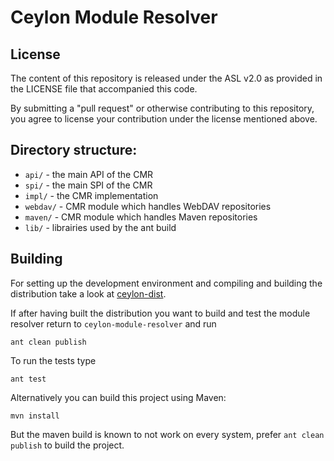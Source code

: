 Ceylon Module Resolver
======================

License
-------

The content of this repository is released under the ASL v2.0
as provided in the LICENSE file that accompanied this code.

By submitting a "pull request" or otherwise contributing to this repository, you
agree to license your contribution under the license mentioned above.

Directory structure:
--------------------

* `api/`          - the main API of the CMR
* `spi/`          - the main SPI of the CMR
* `impl/`         - the CMR implementation
* `webdav/`       - CMR module which handles WebDAV repositories
* `maven/`        - CMR module which handles Maven repositories
* `lib/`          - librairies used by the ant build

Building
--------

For setting up the development environment and compiling and building the distribution
take a look at [ceylon-dist](https://github.com/ceylon/ceylon-spec/README.md).

If after having built the distribution you want to build and test the module resolver
return to `ceylon-module-resolver` and run

    ant clean publish
    
To run the tests type

    ant test
    
Alternatively you can build this project using Maven:

    mvn install

But the maven build is known to not work on every system, prefer `ant clean publish`
to build the project.
